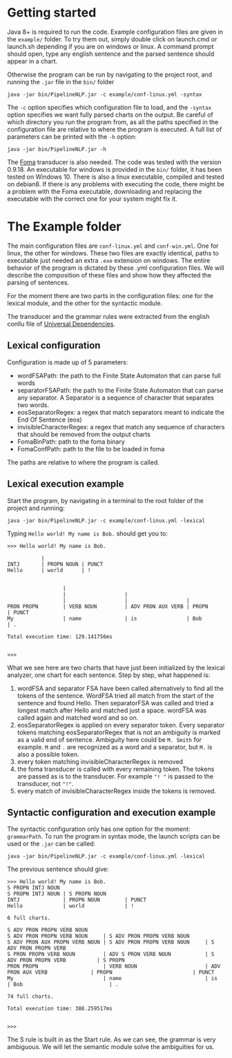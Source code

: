 # Getting started

Java 8+ is required to run the code. Example configuration files are given in the `example/` folder. To try them out, 
simply double click on launch.cmd or launch.sh depending if you are on windows or linux. A command prompt should open, 
type any english sentence and the parsed sentence should appear in a chart.

Otherwise the program can be run by navigating to the project root, and running the `.jar` file in the `bin/` folder
```
java -jar bin/PipelineNLP.jar -c example/conf-linux.yml -syntax
```
The `-c` option specifies which configuration file to load, and the `-syntax` option specifies we want fully parsed charts
on the output. Be careful of which directory you run the program from, as all the paths specified in the configuration file
are relative to where the program is executed. A full list of parameters can be printed with the `-h` option:
```
java -jar bin/PipelineNLP.jar -h
```

The [Foma](https://fomafst.github.io/) transducer is also needed. The code was tested with the version 0.9.18.
An executable for windows is provided in the `bin/` folder, it has been tested on Windows 10.
There is also a linux executable, compiled and tested on debian8. 
If there is any problems with executing the code, there might be a problem with the Foma executable, 
downloading and replacing the executable with the correct one for your system might fix it.


# The Example folder

The main configuration files are `conf-linux.yml` and `conf-win.yml`. One for linux, the other for windows.
These two files are exactly identical, paths to executable just needed an extra `.exe` extension on windows.
The entire behavior of the program is dictated by these .yml configuration files. We will describe the composition
of these files and show how they affected the parsing of sentences.

For the moment there are two parts in the configuration files: one for the lexical module, and the other for the 
syntactic module.

The transducer and the grammar rules were extracted from the english conllu file of 
[Universal Dependencies](http://universaldependencies.org/).

## Lexical configuration
Configuration is made up of 5 parameters:
- wordFSAPath: the path to the Finite State Automaton that can parse full words
- separatorFSAPath: the path to the Finite State Automaton that can parse any separator. A Separator is
a sequence of character that separates two words.
- eosSeparatorRegex: a regex that match separators meant to indicate the End Of Sentence (eos)
- invisibleCharacterRegex: a regex that match any sequence of characters that should be removed from the output charts
- FomaBinPath: path to the foma binary
- FomaConfPath: path to the file to be loaded in foma

The paths are relative to where the program is called.

## Lexical execution example
Start the program, by navigating in a terminal to the root folder of the project and 
running:
```
java -jar bin/PipelineNLP.jar -c example/conf-linux.yml -lexical
```

Typing `Hello world! My name is Bob.` should get you to:
```
>>> Hello world! My name is Bob.

           | 
INTJ       | PROPN NOUN | PUNCT
Hello      | world      | !


                  | 
                  |                   | 
                  |                   |                   | 
PRON PROPN        | VERB NOUN         | ADV PRON AUX VERB | PROPN             | PUNCT
My                | name              | is                | Bob               | .

Total execution time: 129.141756ms


>>>
```

What we see here are two charts that have just been initialized by the lexical analyzer, one chart for each sentence.
Step by step, what happened is:

1. wordFSA and separator FSA have been called alternatively to find all the tokens of the sentence. WordFSA tried all match
from the start of the sentence and found Hello. Then separatorFSA was called and tried a longest match after Hello
and matched just a space. wordFSA was called again and matched word and so on.
2. eosSeparatorRegex is applied on every separator token. Every separator tokens matching eosSeparatorRegex that
is not an ambiguity is marked as a valid end of sentence. Ambiguity here could be `M. Smith` for example. `M` and `.`
are recognized as a word and a separator, but `M.` is also a possible token.
3. every token matching invisibleCharacterRegex is removed
4. the foma transducer is called with every remaining token. The tokens are passed as is to the transducer. For example
`"! "` is passed to the transducer, not `"!"`.
5. every match of invisibleCharacterRegex inside the tokens is removed.


## Syntactic configuration and execution example
The syntactic configuration only has one option for the moment: `grammarPath`. To run the program in syntax mode, the
launch scripts can be used or the `.jar` can be called:
```
java -jar bin/PipelineNLP.jar -c example/conf-linux.yml -lexical
```

The previous sentence should give:

```
>>> Hello world! My name is Bob.
S PROPN INTJ NOUN
S PROPN INTJ NOUN | S PROPN NOUN
INTJ              | PROPN NOUN        | PUNCT
Hello             | world             | !

6 full charts.

S ADV PRON PROPN VERB NOUN
S ADV PRON PROPN VERB NOUN     | S ADV PRON PROPN VERB NOUN
S ADV PRON AUX PROPN VERB NOUN | S ADV PRON PROPN VERB NOUN     | S ADV PRON PROPN VERB
S PRON PROPN VERB NOUN         | ADV S PRON VERB NOUN           | S ADV PRON PROPN VERB          | S PROPN
PRON PROPN                     | VERB NOUN                      | ADV PRON AUX VERB              | PROPN                          | PUNCT
My                             | name                           | is                             | Bob                            | .

74 full charts.

Total execution time: 388.259517ms


>>>
```
The S rule is built in as the Start rule. As we can see, the grammar is very ambiguous. We will let the semantic module
solve the ambiguities for us.